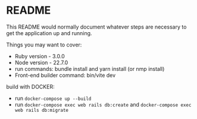 # README

This README would normally document whatever steps are necessary to get the
application up and running.

Things you may want to cover:

* Ruby version - 3.0.0
* Node version - 22.7.0
* run commands: bundle install and yarn install (or nmp install)
* Front-end builder command: bin/vite dev


build with DOCKER:
* run `docker-compose up --build`
* run `docker-compose exec web rails db:create` and `docker-compose exec web rails db:migrate`
